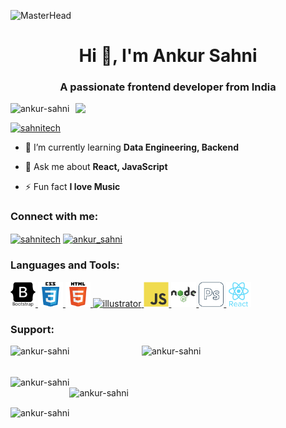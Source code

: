 ![MasterHead](https://www.git-tower.com/blog/assets/img/default-post-header@1920w.png)
<h1 align="center">Hi 👋, I'm Ankur Sahni</h1>
<h3 align="center">A passionate frontend developer from India</h3>

<p align="left"><img align="right" width="400" src="https://cdn.dribbble.com/users/1162077/screenshots/3848914/programmer.gif"/></p>

<p align="left"> <img src="https://komarev.com/ghpvc/?username=ankur-sahni&label=Profile%20views&color=0e75b6&style=flat" alt="ankur-sahni" /> </p>

<p align="left"> <a href="https://twitter.com/sahnitech" target="blank"><img src="https://img.shields.io/twitter/follow/sahnitech?logo=twitter&style=for-the-badge" alt="sahnitech" /></a> </p>

- 🌱 I’m currently learning **Data Engineering, Backend**

- 💬 Ask me about **React, JavaScript**

- ⚡ Fun fact **I love Music**

<h3 align="left">Connect with me:</h3>
<p align="left">
<a href="https://twitter.com/sahnitech" target="blank"><img align="center" src="https://raw.githubusercontent.com/rahuldkjain/github-profile-readme-generator/master/src/images/icons/Social/twitter.svg" alt="sahnitech" height="30" width="40" /></a>
<a href="https://instagram.com/ankur_sahni" target="blank"><img align="center" src="https://raw.githubusercontent.com/rahuldkjain/github-profile-readme-generator/master/src/images/icons/Social/instagram.svg" alt="ankur_sahni" height="30" width="40" /></a>
</p>

<h3 align="left">Languages and Tools:</h3>
<p align="left"> <a href="https://getbootstrap.com" target="_blank" rel="noreferrer"> <img src="https://raw.githubusercontent.com/devicons/devicon/master/icons/bootstrap/bootstrap-plain-wordmark.svg" alt="bootstrap" width="40" height="40"/> </a> <a href="https://www.w3schools.com/css/" target="_blank" rel="noreferrer"> <img src="https://raw.githubusercontent.com/devicons/devicon/master/icons/css3/css3-original-wordmark.svg" alt="css3" width="40" height="40"/> </a> <a href="https://www.w3.org/html/" target="_blank" rel="noreferrer"> <img src="https://raw.githubusercontent.com/devicons/devicon/master/icons/html5/html5-original-wordmark.svg" alt="html5" width="40" height="40"/> </a> <a href="https://www.adobe.com/in/products/illustrator.html" target="_blank" rel="noreferrer"> <img src="https://www.vectorlogo.zone/logos/adobe_illustrator/adobe_illustrator-icon.svg" alt="illustrator" width="40" height="40"/> </a> <a href="https://developer.mozilla.org/en-US/docs/Web/JavaScript" target="_blank" rel="noreferrer"> <img src="https://raw.githubusercontent.com/devicons/devicon/master/icons/javascript/javascript-original.svg" alt="javascript" width="40" height="40"/> </a> <a href="https://nodejs.org" target="_blank" rel="noreferrer"> <img src="https://raw.githubusercontent.com/devicons/devicon/master/icons/nodejs/nodejs-original-wordmark.svg" alt="nodejs" width="40" height="40"/> </a> <a href="https://www.photoshop.com/en" target="_blank" rel="noreferrer"> <img src="https://raw.githubusercontent.com/devicons/devicon/master/icons/photoshop/photoshop-line.svg" alt="photoshop" width="40" height="40"/> </a> <a href="https://reactjs.org/" target="_blank" rel="noreferrer"> <img src="https://raw.githubusercontent.com/devicons/devicon/master/icons/react/react-original-wordmark.svg" alt="react" width="40" height="40"/> </a> </p>

<h3 align="left">Support:</h3>
<p><a href="https://www.buymeacoffee.com/ankur-sahni"> <img align="left" src="https://cdn.buymeacoffee.com/buttons/v2/default-yellow.png" height="50" width="210" alt="ankur-sahni" /></a><a href="https://ko-fi.com/ankur-sahni"> <img align="left" src="https://cdn.ko-fi.com/cdn/kofi3.png?v=3" height="50" width="210" alt="ankur-sahni" /></a></p><br><br>

<p><img align="left" src="https://github-readme-stats.vercel.app/api/top-langs?username=ankur-sahni&show_icons=true&locale=en&layout=compact" alt="ankur-sahni" /></p>

<p>&nbsp;<img align="center" src="https://github-readme-stats.vercel.app/api?username=ankur-sahni&show_icons=true&locale=en" alt="ankur-sahni" /></p>

<p><img align="center" src="https://github-readme-streak-stats.herokuapp.com/?user=ankur-sahni&" alt="ankur-sahni" /></p>
